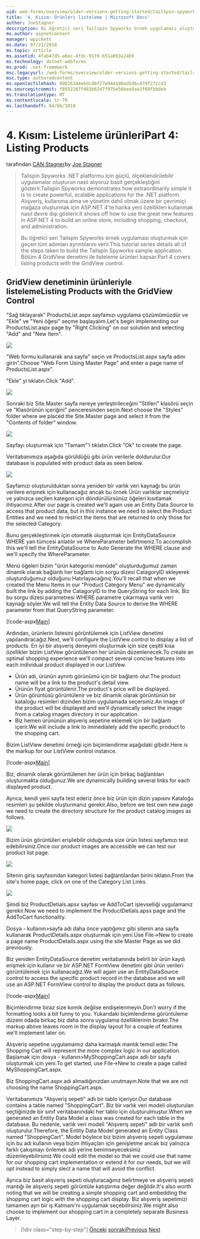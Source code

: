 ```yaml
---
uid: web-forms/overview/older-versions-getting-started/tailspin-spyworks/tailspin-spyworks-part-4
title: '4. Kısım: Ürünleri listeleme | Microsoft Docs'
author: JoeStagner
description: Bu öğretici seri Tailspin Spyworks örnek uygulaması oluşturmak için geçen tüm adımları ayrıntılarını verir. Bölüm 4 GridView Sözl listeleme ürünleriyle kapsayan...
ms.author: aspnetcontent
manager: wpickett
ms.date: 07/21/2010
ms.topic: article
ms.assetid: 4fab47d5-a6ec-4fdc-91f0-651a093a24b9
ms.technology: dotnet-webforms
ms.prod: .net-framework
msc.legacyurl: /web-forms/overview/older-versions-getting-started/tailspin-spyworks/tailspin-spyworks-part-4
msc.type: authoredcontent
ms.openlocfilehash: 69b26344e6dcdbf27e94da90ad5d6cd79f27ccd3
ms.sourcegitcommit: f8852267f463b62d7f975e56bea9aa3f68fbbdeb
ms.translationtype: MT
ms.contentlocale: tr-TR
ms.lasthandoff: 04/06/2018
---
```

<a name="part-4-listing-products"></a><span data-ttu-id="e86da-104">4. Kısım: Listeleme ürünleri</span><span class="sxs-lookup"><span data-stu-id="e86da-104">Part 4: Listing Products</span></span>
====================
<span data-ttu-id="e86da-105">tarafından [CAN Stagner](https://github.com/JoeStagner)</span><span class="sxs-lookup"><span data-stu-id="e86da-105">by [Joe Stagner](https://github.com/JoeStagner)</span></span>

> <span data-ttu-id="e86da-106">Tailspin Spyworks .NET platformu için güçlü, ölçeklendirilebilir uygulamalar oluşturun nasıl alıyoruz basit gerçekleştiğini gösterir.</span><span class="sxs-lookup"><span data-stu-id="e86da-106">Tailspin Spyworks demonstrates how extraordinarily simple it is to create powerful, scalable applications for the .NET platform.</span></span> <span data-ttu-id="e86da-107">Alışveriş, kullanıma alma ve yönetim dahil olmak üzere bir çevrimiçi mağaza oluşturmak için ASP.NET 4'te harika yeni özellikleri kullanmak nasıl devre dışı gösterir.</span><span class="sxs-lookup"><span data-stu-id="e86da-107">It shows off how to use the great new features in ASP.NET 4 to build an online store, including shopping, checkout, and administration.</span></span>
> 
> <span data-ttu-id="e86da-108">Bu öğretici seri Tailspin Spyworks örnek uygulaması oluşturmak için geçen tüm adımları ayrıntılarını verir.</span><span class="sxs-lookup"><span data-stu-id="e86da-108">This tutorial series details all of the steps taken to build the Tailspin Spyworks sample application.</span></span> <span data-ttu-id="e86da-109">Bölüm 4 GridView denetimi ile listeleme ürünleri kapsar.</span><span class="sxs-lookup"><span data-stu-id="e86da-109">Part 4 covers listing products with the GridView control.</span></span>


## <a id="_Toc260221670"></a>  <span data-ttu-id="e86da-110">GridView denetiminin ürünleriyle listeleme</span><span class="sxs-lookup"><span data-stu-id="e86da-110">Listing Products with the GridView Control</span></span>

<span data-ttu-id="e86da-111">"Sağ tıklayarak" ProductsList.aspx sayfamızı uygulama çözümümüzdür ve "Ekle" ve "Yeni öğesi" seçme başlayalım.</span><span class="sxs-lookup"><span data-stu-id="e86da-111">Let's begin implementing our ProductsList.aspx page by "Right Clicking" on our solution and selecting "Add" and "New Item".</span></span>

![](tailspin-spyworks-part-4/_static/image1.jpg)

<span data-ttu-id="e86da-112">"Web formu kullanarak ana sayfa" seçin ve ProductsList.aspx sayfa adını girin".</span><span class="sxs-lookup"><span data-stu-id="e86da-112">Choose "Web Form Using Master Page" and enter a page name of ProductsList.aspx".</span></span>

<span data-ttu-id="e86da-113">"Ekle" yi tıklatın.</span><span class="sxs-lookup"><span data-stu-id="e86da-113">Click "Add".</span></span>

![](tailspin-spyworks-part-4/_static/image2.jpg)

<span data-ttu-id="e86da-114">Sonraki biz Site.Master sayfa nereye yerleştirileceğini "Stilleri" klasörü seçin ve "Klasörünün içeriğini" penceresinden seçin.</span><span class="sxs-lookup"><span data-stu-id="e86da-114">Next choose the "Styles" folder where we placed the Site.Master page and select it from the "Contents of folder" window.</span></span>

![](tailspin-spyworks-part-4/_static/image3.jpg)

<span data-ttu-id="e86da-115">Sayfayı oluşturmak için "Tamam"'i tıklatın.</span><span class="sxs-lookup"><span data-stu-id="e86da-115">Click "Ok" to create the page.</span></span>

<span data-ttu-id="e86da-116">Veritabanımıza aşağıda görüldüğü gibi ürün verilerle doldurulur.</span><span class="sxs-lookup"><span data-stu-id="e86da-116">Our database is populated with product data as seen below.</span></span>

![](tailspin-spyworks-part-4/_static/image4.jpg)

<span data-ttu-id="e86da-117">Sayfamızı oluşturulduktan sonra yeniden bir varlık veri kaynağı bu ürün verilere erişmek için kullanacağız ancak bu örnek Ürün varlıklar seçmeliyiz ve yalnızca seçilen kategori için döndürülürsünüz öğeleri kısıtlamak ihtiyacımız.</span><span class="sxs-lookup"><span data-stu-id="e86da-117">After our page is created we'll again use an Entity Data Source to access that product data, but in this instance we need to select the Product Entities and we need to restrict the items that are returned to only those for the selected Category.</span></span>

<span data-ttu-id="e86da-118">Bunu gerçekleştirmek için otomatik oluşturmak için EntityDataSource WHERE yan tümcesi anlatılır ve WhereParameter belirtmeniz.</span><span class="sxs-lookup"><span data-stu-id="e86da-118">To accomplish this we'll tell the EntityDataSource to Auto Generate the WHERE clause and we'll specify the WhereParameter.</span></span>

<span data-ttu-id="e86da-119">Menü öğeleri bizim "ürün kategorisi menüde" oluşturduğumuz zaman dinamik olarak bağlantı her bağlantı için sorgu dizesi CatagoryID ekleyerek oluşturduğumuz olduğunu Hatırlayacağınız.</span><span class="sxs-lookup"><span data-stu-id="e86da-119">You'll recall that when we created the Menu Items in our "Product Category Menu" we dynamically built the link by adding the CatagoryID to the QueryString for each link.</span></span> <span data-ttu-id="e86da-120">Biz bu sorgu dizesi parametresi WHERE parametre çıkarmaya varlık veri kaynağı söyler.</span><span class="sxs-lookup"><span data-stu-id="e86da-120">We will tell the Entity Data Source to derive the WHERE parameter from that QueryString parameter.</span></span>

[!code-aspx[Main](tailspin-spyworks-part-4/samples/sample1.aspx)]

<span data-ttu-id="e86da-121">Ardından, ürünlerin listesini görüntülemek için ListView denetimi yapılandıracağız.</span><span class="sxs-lookup"><span data-stu-id="e86da-121">Next, we'll configure the ListView control to display a list of products.</span></span> <span data-ttu-id="e86da-122">En iyi bir alışveriş deneyimi oluşturmak için size çeşitli kısa özellikler bizim ListVew görüntülenen her ürünün düzenlenecek.</span><span class="sxs-lookup"><span data-stu-id="e86da-122">To create an optimal shopping experience we'll compact several concise features into each individual product displayed in our ListVew.</span></span>

- <span data-ttu-id="e86da-123">Ürün adı, ürünün ayrıntı görünümü için bir bağlantı olur.</span><span class="sxs-lookup"><span data-stu-id="e86da-123">The product name will be a link to the product's detail view.</span></span>
- <span data-ttu-id="e86da-124">Ürünün fiyat görüntülenir.</span><span class="sxs-lookup"><span data-stu-id="e86da-124">The product's price will be displayed.</span></span>
- <span data-ttu-id="e86da-125">Ürün görüntüsü görüntülenir ve biz dinamik olarak görüntünün bir kataloğu resimleri dizinden bizim uygulamada seçersiniz.</span><span class="sxs-lookup"><span data-stu-id="e86da-125">An image of the product will be displayed and we'll dynamically select the image from a catalog images directory in our application.</span></span>
- <span data-ttu-id="e86da-126">Biz hemen ürününün alışveriş sepetine eklemek için bir bağlantı içerir.</span><span class="sxs-lookup"><span data-stu-id="e86da-126">We will include a link to immediately add the specific product to the shopping cart.</span></span>

<span data-ttu-id="e86da-127">Bizim ListView denetimi örneği için biçimlendirme aşağıdaki gibidir.</span><span class="sxs-lookup"><span data-stu-id="e86da-127">Here is the markup for our ListView control instance.</span></span>

[!code-aspx[Main](tailspin-spyworks-part-4/samples/sample2.aspx)]

<span data-ttu-id="e86da-128">Biz, dinamik olarak görüntülenen her ürün için birkaç bağlantıları oluşturmakta olduğunuz.</span><span class="sxs-lookup"><span data-stu-id="e86da-128">We are dynamically building several links for each displayed product.</span></span>

<span data-ttu-id="e86da-129">Ayrıca, kendi yeni sayfa test ederiz önce biz ürün için dizin yapısını Kataloğu resimleri şu şekilde oluşturmanız gerekir.</span><span class="sxs-lookup"><span data-stu-id="e86da-129">Also, before we test own new page we need to create the directory structure for the product catalog images as follows.</span></span>

![](tailspin-spyworks-part-4/_static/image1.png)

<span data-ttu-id="e86da-130">Bizim ürün görüntüleri erişilebilir olduğunda size ürün listesi sayfamızı test edebilirsiniz.</span><span class="sxs-lookup"><span data-stu-id="e86da-130">Once our product images are accessible we can test our product list page.</span></span>

![](tailspin-spyworks-part-4/_static/image5.jpg)

<span data-ttu-id="e86da-131">Sitenin giriş sayfasından kategori listesi bağlantılardan birini tıklatın.</span><span class="sxs-lookup"><span data-stu-id="e86da-131">From the site's home page, click on one of the Category List Links.</span></span>

![](tailspin-spyworks-part-4/_static/image6.jpg)

<span data-ttu-id="e86da-132">Şimdi biz ProductDetials.apsx sayfası ve AddToCart işlevselliği uygulamanız gerekir.</span><span class="sxs-lookup"><span data-stu-id="e86da-132">Now we need to implement the ProductDetials.apsx page and the AddToCart functionality.</span></span>

<span data-ttu-id="e86da-133">Dosya - kullanın&gt;sayfa adı daha önce yaptığımız gibi sitenin ana sayfa kullanarak ProductDetails.aspx oluşturmak için yeni.</span><span class="sxs-lookup"><span data-stu-id="e86da-133">Use File-&gt;New to create a page name ProductDetails.aspx using the site Master Page as we did previously.</span></span>

<span data-ttu-id="e86da-134">Biz yeniden EntityDataSource denetim veritabanında belirli bir ürün kaydı erişmek için kullanır ve bir ASP.NET FormView denetimi gibi ürün verileri görüntülemek için kullanacağız.</span><span class="sxs-lookup"><span data-stu-id="e86da-134">We will again use an EntityDataSource control to access the specific product record in the database and we will use an ASP.NET FormView control to display the product data as follows.</span></span>

[!code-aspx[Main](tailspin-spyworks-part-4/samples/sample3.aspx)]

<span data-ttu-id="e86da-135">Biçimlendirme biraz size komik değilse endişelenmeyin.</span><span class="sxs-lookup"><span data-stu-id="e86da-135">Don't worry if the formatting looks a bit funny to you.</span></span> <span data-ttu-id="e86da-136">Yukarıdaki biçimlendirme görüntüleme düzeni odada birkaç biz daha sonra uygulama özelliklerinin bırakır.</span><span class="sxs-lookup"><span data-stu-id="e86da-136">The markup above leaves room in the display layout for a couple of features we'll implement later on.</span></span>

<span data-ttu-id="e86da-137">Alışveriş sepetine uygulamamız daha karmaşık mantık temsil eder.</span><span class="sxs-lookup"><span data-stu-id="e86da-137">The Shopping Cart will represent the more complex logic in our application.</span></span> <span data-ttu-id="e86da-138">Başlamak için dosya - kullanın&gt;MyShoppingCart.aspx adlı bir sayfa oluşturmak için yeni.</span><span class="sxs-lookup"><span data-stu-id="e86da-138">To get started, use File-&gt;New to create a page called MyShoppingCart.aspx.</span></span>

<span data-ttu-id="e86da-139">Biz ShoppingCart.aspx adı almadığınızdan unutmayın.</span><span class="sxs-lookup"><span data-stu-id="e86da-139">Note that we are not choosing the name ShoppingCart.aspx.</span></span>

<span data-ttu-id="e86da-140">Veritabanımıza "Alışveriş sepeti" adlı bir tablo içeriyor.</span><span class="sxs-lookup"><span data-stu-id="e86da-140">Our database contains a table named "ShoppingCart".</span></span> <span data-ttu-id="e86da-141">Biz bir varlık veri modeli oluşturulan seçtiğinizde bir sınıf veritabanındaki her tablo için oluşturulmuştur.</span><span class="sxs-lookup"><span data-stu-id="e86da-141">When we generated an Entity Data Model a class was created for each table in the database.</span></span> <span data-ttu-id="e86da-142">Bu nedenle, varlık veri modeli "Alışveriş sepeti" adlı bir varlık sınıfı oluşturulur.</span><span class="sxs-lookup"><span data-stu-id="e86da-142">Therefore, the Entity Data Model generated an Entity Class named "ShoppingCart".</span></span> <span data-ttu-id="e86da-143">Model böylece biz bizim alışveriş sepeti uygulaması için bu adı kullanın veya bizim ihtiyaçları için genişletme ancak biz yalnızca farklı çakışmayı önlemek adı yerine benimseyeceksiniz düzenleyebilirsiniz.</span><span class="sxs-lookup"><span data-stu-id="e86da-143">We could edit the model so that we could use that name for our shopping cart implementation or extend it for our needs, but we will opt instead to simply slect a name that will avoid the conflict.</span></span>

<span data-ttu-id="e86da-144">Ayrıca biz basit alışveriş sepeti oluşturacağınız belirtmeye ve alışveriş sepeti mantığı ile alışveriş sepeti görüntüle katıştırma değer değildir.</span><span class="sxs-lookup"><span data-stu-id="e86da-144">It's also worth noting that we will be creating a simple shopping cart and embedding the shopping cart logic with the shopping cart display.</span></span> <span data-ttu-id="e86da-145">Biz alışveriş sepetimizi tamamen ayrı bir iş Katmanı'nı uygulamak seçebilirsiniz.</span><span class="sxs-lookup"><span data-stu-id="e86da-145">We might also choose to implement our shopping cart in a completely separate Business Layer.</span></span>

> [!div class="step-by-step"]
> <span data-ttu-id="e86da-146">[Önceki](tailspin-spyworks-part-3.md)
> [sonraki](tailspin-spyworks-part-5.md)</span><span class="sxs-lookup"><span data-stu-id="e86da-146">[Previous](tailspin-spyworks-part-3.md)
[Next](tailspin-spyworks-part-5.md)</span></span>
